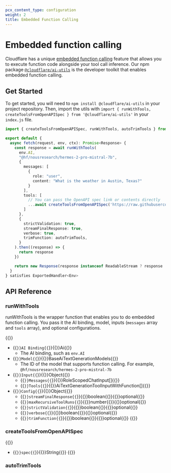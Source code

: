 ```yaml
---
pcx_content_type: configuration
weight: 2
title: Embedded Function Calling
---
```


# Embedded function calling
Cloudflare has a unique [embedded function calling](https://blog.cloudflare.com/embedded-function-calling) feature that allows you to execute function code alongside your tool call inference. Our npm package [`@cloudflare/ai-utils`]() is the developer toolkit that enables embedded function calling.


## Get Started
To get started, you will need to `npm install @cloudflare/ai-utils` in your project repository. Then, import the utils with `import { runWithTools, createToolsFromOpenAPISpec } from '@cloudflare/ai-utils'` in your `index.js` file. 

```ts
import { createToolsFromOpenAPISpec, runWithTools, autoTrimTools } from "@cloudflare/ai-utils"

export default {
  async fetch(request, env, ctx): Promise<Response> {
    const response = await runWithTools(
      env.AI,
      "@hf/nousresearch/hermes-2-pro-mistral-7b",
      {
        messages: [
          {
            role: "user",
            content: "What is the weather in Austin, Texas?"
          }
        ],
        tools: [
          // You can pass the OpenAPI spec link or contents directly
          ...await createToolsFromOpenAPISpec('https://raw.githubusercontent.com/open-meteo/open-meteo/main/openapi.yml'),
        ]
      },   
      {
        strictValidation: true,
        streamFinalResponse: true,
        verbose: true,
        trimFunction: autoTrimTools,
      }
    ).then((response) => {
      return response
    })

    return new Response(response instanceof ReadableStream ? response : JSON.stringify(response, null, 2))
  }
} satisfies ExportedHandler<Env>
```

## API Reference

### runWithTools
runWithTools is the wrapper function that enables you to do embedded function calling. You pass it the AI binding, model, inputs (`messages` array and `tools` array), and optional configurations.

{{<definitions>}}
- {{<code>}}AI Binding{{</code>}}{{<param-type>}}Ai{{</param-type>}}
  - The AI binding, such as `env.AI`
- {{<code>}}Model{{</code>}}{{<param-type>}}BaseAiTextGenerationModels{{</param-type>}}
  - The ID of the model that supports function calling. For example, `@hf/nousresearch/hermes-2-pro-mistral-7b`
- {{<code>}}Input{{</code>}}{{<param-type>}}Object{{</param-type>}}
  - {{<code>}}Messages{{</code>}}{{<param-type>}}RoleScopedChatInput[]{{</param-type>}}
  - {{<code>}}Tools{{</code>}}{{<param-type>}}AiTextGenerationToolInputWithFunction[]{{</param-type>}}
- {{<code>}}Config{{</code>}}{{<param-type>}}Object{{</param-type>}}
  - {{<code>}}streamFinalResponse{{</code>}}{{<param-type>}}boolean{{</param-type>}}{{<prop-meta>}}optional{{</prop-meta>}}
  - {{<code>}}maxRecursiveToolRuns{{</code>}}{{<param-type>}}number{{</param-type>}}{{<prop-meta>}}optional{{</prop-meta>}}
  - {{<code>}}strictValidation{{</code>}}{{<param-type>}}boolean{{</param-type>}}{{<prop-meta>}}optional{{</prop-meta>}}
  - {{<code>}}verbose{{</code>}}{{<param-type>}}boolean{{</param-type>}}{{<prop-meta>}}optional{{</prop-meta>}}
  - {{<code>}}trimFunction{{</code>}}{{<param-type>}}boolean{{</param-type>}}{{<prop-meta>}}optional{{</prop-meta>}}
{{</definitions>}}

### createToolsFromOpenAPISpec

{{<definitions>}}
- {{<code>}}spec{{</code>}}{{<param-type>}}String{{</param-type>}}
{{</definitions>}}

### autoTrimTools
